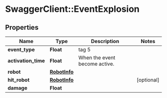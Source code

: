 # SwaggerClient::EventExplosion

## Properties
Name | Type | Description | Notes
------------ | ------------- | ------------- | -------------
**event_type** | **Float** | tag 5 | 
**activation_time** | **Float** | When the event become active. | 
**robot** | [**RobotInfo**](RobotInfo.md) |  | 
**hit_robot** | [**RobotInfo**](RobotInfo.md) |  | [optional] 
**damage** | **Float** |  | 


